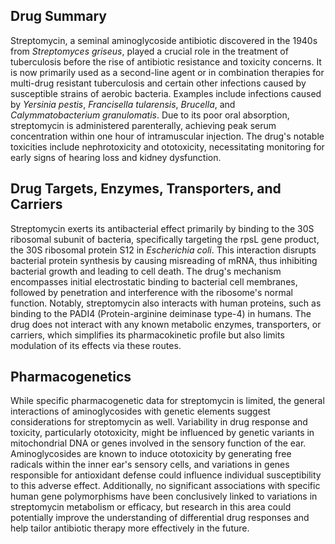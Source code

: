 ## Drug Summary
Streptomycin, a seminal aminoglycoside antibiotic discovered in the 1940s from _Streptomyces griseus_, played a crucial role in the treatment of tuberculosis before the rise of antibiotic resistance and toxicity concerns. It is now primarily used as a second-line agent or in combination therapies for multi-drug resistant tuberculosis and certain other infections caused by susceptible strains of aerobic bacteria. Examples include infections caused by _Yersinia pestis_, _Francisella tularensis_, _Brucella_, and _Calymmatobacterium granulomatis_. Due to its poor oral absorption, streptomycin is administered parenterally, achieving peak serum concentration within one hour of intramuscular injection. The drug's notable toxicities include nephrotoxicity and ototoxicity, necessitating monitoring for early signs of hearing loss and kidney dysfunction.

## Drug Targets, Enzymes, Transporters, and Carriers
Streptomycin exerts its antibacterial effect primarily by binding to the 30S ribosomal subunit of bacteria, specifically targeting the rpsL gene product, the 30S ribosomal protein S12 in _Escherichia coli_. This interaction disrupts bacterial protein synthesis by causing misreading of mRNA, thus inhibiting bacterial growth and leading to cell death. The drug's mechanism encompasses initial electrostatic binding to bacterial cell membranes, followed by penetration and interference with the ribosome's normal function. Notably, streptomycin also interacts with human proteins, such as binding to the PADI4 (Protein-arginine deiminase type-4) in humans. The drug does not interact with any known metabolic enzymes, transporters, or carriers, which simplifies its pharmacokinetic profile but also limits modulation of its effects via these routes.

## Pharmacogenetics
While specific pharmacogenetic data for streptomycin is limited, the general interactions of aminoglycosides with genetic elements suggest considerations for streptomycin as well. Variability in drug response and toxicity, particularly ototoxicity, might be influenced by genetic variants in mitochondrial DNA or genes involved in the sensory function of the ear. Aminoglycosides are known to induce ototoxicity by generating free radicals within the inner ear's sensory cells, and variations in genes responsible for antioxidant defense could influence individual susceptibility to this adverse effect. Additionally, no significant associations with specific human gene polymorphisms have been conclusively linked to variations in streptomycin metabolism or efficacy, but research in this area could potentially improve the understanding of differential drug responses and help tailor antibiotic therapy more effectively in the future.